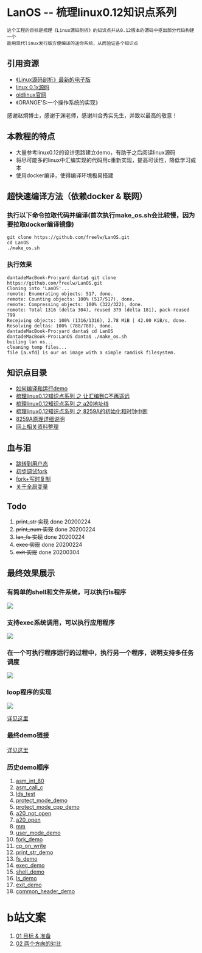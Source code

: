 # LanOS -- 梳理linux0.12知识点系列

	这个工程的目标是梳理《Linux源码剖析》的知识点并从0.12版本的源码中抠出部分代码构建一个
	能用现代linux发行版方便编译的迷你系统，从而验证各个知识点

## 引用资源

* [《Linux源码剖析》最新的电子版 ](http://www.oldlinux.org/download/CLK-5.0-WithCover.pdf)
* [ linux 0.1x源码 ](http://oldlinux.org/Linux.old/kernel/0.1x/)
* [ oldlinux官网 ](http://www.oldlinux.org/)
* 《ORANGE'S:一个操作系统的实现》

感谢赵炯博士，感谢于渊老师，感谢川合秀实先生，并致以最高的敬意！

## 本教程的特点

* 大量参考linux0.12的设计思路建立demo，有助于之后阅读linux源码
* 将尽可能多的linux中汇编实现的代码用c重新实现，提高可读性，降低学习成本
* 使用docker编译，使得编译环境极易搭建

## **超快速编译方法（依赖docker & 联网）**
### 执行以下命令拉取代码并编译(首次执行make_os.sh会比较慢，因为要拉取docker编译镜像)

	git clone https://github.com/freelw/LanOS.git
	cd LanOS
	./make_os.sh

### 执行效果

	dantadeMacBook-Pro:yard danta$ git clone https://github.com/freelw/LanOS.git
	Cloning into 'LanOS'...
	remote: Enumerating objects: 517, done.
	remote: Counting objects: 100% (517/517), done.
	remote: Compressing objects: 100% (322/322), done.
	remote: Total 1316 (delta 304), reused 379 (delta 181), pack-reused 799
	Receiving objects: 100% (1316/1316), 2.78 MiB | 42.00 KiB/s, done.
	Resolving deltas: 100% (788/788), done.
	dantadeMacBook-Pro:yard danta$ cd LanOS
	dantadeMacBook-Pro:LanOS danta$ ./make_os.sh
	builing lan os...
	cleaning temp files...
	file [a.vfd] is our os image with a simple ramdisk filesystem.

## 知识点目录

* [如何编译和运行demo](https://github.com/freelw/LanOS/blob/master/doc/how_to_build.md)
* [梳理linux0.12知识点系列 之 让汇编到C不再遥远](https://github.com/freelw/LanOS/tree/master/demos/protect_mode_demo)
* [梳理linux0.12知识点系列 之 a20地址线](https://github.com/freelw/LanOS/tree/master/demos/a20_open)
* [梳理linux0.12知识点系列 之 8259A的初始化和时钟中断](https://github.com/freelw/LanOS/tree/master/demos/init_8259a)
* [8259A原理详细说明](https://blog.csdn.net/LiWang112358/article/details/103875658)
* [网上相关资料整理](https://github.com/freelw/LanOS/blob/master/doc/questions.md)

## 血与泪
* [跳转到用户态](https://github.com/freelw/LanOS/blob/master/demos/user_mode_demo/readme.md)
* [初步调试fork](https://github.com/freelw/LanOS/blob/master/demos/fork_demo/readme.md)
* [fork+写时复制](https://github.com/freelw/LanOS/blob/master/demos/cp_on_write/readme.md)
* [关于全局变量](https://github.com/freelw/LanOS/blob/master/demos/exit_demo/readme.md)

## Todo
1. ~~print_str 实现~~ done 20200224
2. ~~print_num 实现~~ done 20200224
3. ~~lan_fs 实现~~ done 20200224
4. ~~exec 实现~~ done 20200224
5. ~~exit 实现~~ done 20200304

## 最终效果展示

### 有简单的shell和文件系统，可以执行ls程序
![](https://raw.githubusercontent.com/freelw/LanOS/master/demos/pic/ls.gif)
### 支持exec系统调用，可以执行应用程序
![](https://raw.githubusercontent.com/freelw/LanOS/master/demos/pic/exec.gif)
### 在一个可执行程序运行的过程中，执行另一个程序，说明支持多任务调度
![](https://raw.githubusercontent.com/freelw/LanOS/master/demos/pic/multitask.gif)
### loop程序的实现
![](https://raw.githubusercontent.com/freelw/LanOS/master/demos/pic/loop.png)

[详见这里](https://github.com/freelw/LanOS/blob/master/demos/exit_demo/bin/loop/lan_main.c)
### 最终demo链接
[详见这里](https://github.com/freelw/LanOS/tree/master/demos/common_header_demo)

### 历史demo顺序
1. [asm_int_80](https://github.com/freelw/LanOS/tree/master/demos/asm_int_80)
2. [asm_call_c](https://github.com/freelw/LanOS/tree/master/demos/asm_call_c)
3. [lds_test](https://github.com/freelw/LanOS/tree/master/demos/lds_test)
4. [protect_mode_demo](https://github.com/freelw/LanOS/tree/master/demos/protect_mode_demo)
5. [protect_mode_cpp_demo](https://github.com/freelw/LanOS/tree/master/demos/protect_mode_cpp_demo)
6. [a20_not_open](https://github.com/freelw/LanOS/tree/master/demos/a20_not_open)
7. [a20_open](https://github.com/freelw/LanOS/tree/master/demos/a20_open)
8. [mm](https://github.com/freelw/LanOS/tree/master/demos/mm)
9. [user_mode_demo](https://github.com/freelw/LanOS/tree/master/demos/user_mode_demo)
10. [fork_demo](https://github.com/freelw/LanOS/tree/master/demos/fork_demo)
11. [cp_on_write](https://github.com/freelw/LanOS/tree/master/demos/cp_on_write)
12. [print_str_demo](https://github.com/freelw/LanOS/tree/master/demos/print_str_demo)
13. [fs_demo](https://github.com/freelw/LanOS/tree/master/demos/fs_demo)
14. [exec_demo](https://github.com/freelw/LanOS/tree/master/demos/exec_demo)
15. [shell_demo](https://github.com/freelw/LanOS/tree/master/demos/shell_demo)
16. [ls_demo](https://github.com/freelw/LanOS/tree/master/demos/ls_demo)
17. [exit_demo](https://github.com/freelw/LanOS/tree/master/demos/exit_demo)
18. [common_header_demo](https://github.com/freelw/LanOS/tree/master/demos/common_header_demo)

# b站文案

1. [01 目标 & 准备](https://github.com/freelw/LanOS/blob/master/doc/target_and_prepare.md)
2. [02 两个方向的对比](https://github.com/freelw/LanOS/blob/master/doc/to_direction_compare.md)